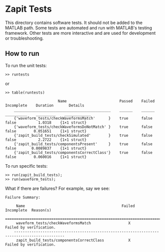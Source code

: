 # Zapit Tests

This directory contains software tests.
It should not be added to the MATLAB path.
Some tests are automated and run with MATLAB's testing framework.
Other tests are more interactive and are used for development or troubleshooting.


## How to run
To run the unit tests:

```
>> runtests
```
or 

```
>> table(runtests)

                        Name                        Passed    Failed    Incomplete    Duration       Details   
    ____________________________________________    ______    ______    __________    _________    ____________
    {'waveform_tests/checkWaveformsMatch'      }    true      false       false          1.0318    {1×1 struct}
    {'waveform_tests/checkWaveformsDoNotMatch' }    true      false       false        0.051651    {1×1 struct}
    {'zapit_build_tests/checkSimulated'        }    true      false       false          2.2722    {1×1 struct}
    {'zapit_build_tests/componentsPresent'     }    true      false       false       0.0089837    {1×1 struct}
    {'zapit_build_tests/componentsCorrectClass'}    true      false       false        0.060016    {1×1 struct}
```

To run specific tests:

```
>> run(zapit_build_tests);
>> run(waveform_tests);
```

What if there are failures? For example, say we see:

```
Failure Summary:

     Name                                            Failed  Incomplete  Reason(s)
    =============================================================================================
     waveform_tests/checkWaveformsMatch                 X               Failed by verification.
    ---------------------------------------------------------------------------------------------
     zapit_build_tests/componentsCorrectClass           X               Failed by verification.

```
